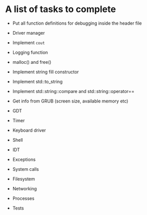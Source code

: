 # A list of tasks to complete

- Put all function definitions for debugging inside the header file
- Driver manager
- Implement `cout`

- Logging function
- malloc() and free()

- Implement string fill constructor
- Implement std::to_string
- Implement std::string::compare and std::string::operator==

- Get info from GRUB (screen size, available memory etc)
- GDT
- Timer
- Keyboard driver
- Shell
- IDT
- Exceptions
- System calls
- Filesystem
- Networking
- Processes
- Tests
